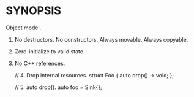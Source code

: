 # SYNOPSIS

Object model.

1. No destructors. No constructors. Always movable. Always copyable.
2. Zero-initialize to valid state.
3. No C++ references.

    // 4. Drop internal resources.
    struct Foo { auto drop() -> void; };

    // 5. auto drop().
    auto foo = Sink<Foo>{};

